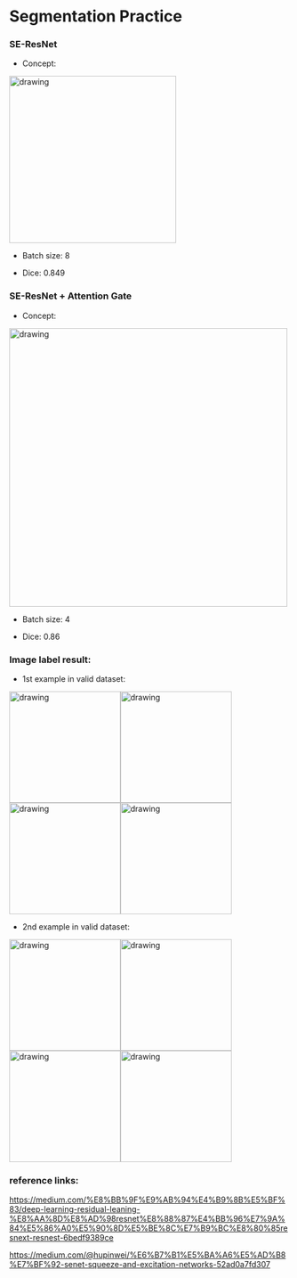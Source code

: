 # Segmentation Practice
### SE-ResNet
  - Concept:
  <img src="https://user-images.githubusercontent.com/56510169/131803211-ec2d6dd8-a579-4b69-9ade-d75a241d52b9.png" alt="drawing" width="300"/>
  
  - Batch size: 8
  
  - Dice: 0.849

### SE-ResNet + Attention Gate
  - Concept:
  <img src="https://user-images.githubusercontent.com/56510169/131803546-2ac19767-69ed-4d48-842a-e92e413944f9.png" alt="drawing" width="500"/>
  
  - Batch size: 4
  
  - Dice: 0.86

### Image label result:
- 1st example in valid dataset:

<img src="https://user-images.githubusercontent.com/56510169/131805578-5f577339-72c1-40b5-a022-3c72981f1133.png" alt="drawing" width="200"/><img src="https://user-images.githubusercontent.com/56510169/131806076-fdc38da5-d8c3-43a1-8ad9-c0b8e7c887f1.png" alt="drawing" width="200"/><img src="https://user-images.githubusercontent.com/56510169/131825287-90e7d31c-f8b1-4a36-948e-a9e2063c089d.png" alt="drawing" width="200"/><img src="https://user-images.githubusercontent.com/56510169/131934453-47bb17ae-3bb4-4b88-bcaf-9c2b0cbda4a2.png" alt="drawing" width="200"/>

- 2nd example in valid dataset:

<img src="https://user-images.githubusercontent.com/56510169/131807484-ac2f0a7c-91bc-4eb3-8f11-b4893c719abc.png" alt="drawing" width="200"/><img src="https://user-images.githubusercontent.com/56510169/131807043-2319e171-4498-4e6f-bd1a-d431108a3402.png" alt="drawing" width="200"/><img src="https://user-images.githubusercontent.com/56510169/131825414-550c3a68-1774-4b44-8f81-16c80ed28f2f.png" alt="drawing" width="200"/><img src="https://user-images.githubusercontent.com/56510169/131934409-0cb38886-2bd5-436e-8dcc-e6993da43a3d.png" alt="drawing" width="200"/>

### reference links:
https://medium.com/%E8%BB%9F%E9%AB%94%E4%B9%8B%E5%BF%83/deep-learning-residual-leaning-%E8%AA%8D%E8%AD%98resnet%E8%88%87%E4%BB%96%E7%9A%84%E5%86%A0%E5%90%8D%E5%BE%8C%E7%B9%BC%E8%80%85resnext-resnest-6bedf9389ce

https://medium.com/@hupinwei/%E6%B7%B1%E5%BA%A6%E5%AD%B8%E7%BF%92-senet-squeeze-and-excitation-networks-52ad0a7fd307





